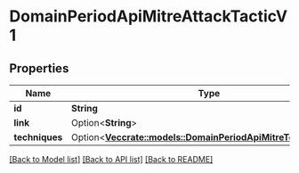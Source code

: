 # DomainPeriodApiMitreAttackTacticV1

## Properties

Name | Type | Description | Notes
------------ | ------------- | ------------- | -------------
**id** | **String** |  | 
**link** | Option<**String**> |  | [optional]
**techniques** | Option<[**Vec<crate::models::DomainPeriodApiMitreTechniqueV1>**](domain.APIMitreTechniqueV1.md)> |  | [optional]

[[Back to Model list]](../README.md#documentation-for-models) [[Back to API list]](../README.md#documentation-for-api-endpoints) [[Back to README]](../README.md)


